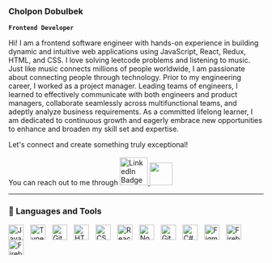 ### Cholpon Dobulbek

**`Frontend Developer`**

Hi! I am a frontend software engineer with hands-on experience in building dynamic and intuitive web applications using JavaScript, React, Redux, HTML, and CSS. I love solving leetcode problems and listening to music. Just like music connects millions of people worldwide, I am passionate about connecting people through technology. Prior to my engineering career, I worked as a project manager. Leading teams of engineers, I learned to effectively communicate with both engineers and product managers, collaborate seamlessly across multifunctional teams, and adeptly analyze business requirements. As a committed lifelong learner, I am dedicated to continuous growth and eagerly embrace new opportunities to enhance and broaden my skill set and expertise.

Let's connect and create something truly exceptional! <br/>
<br/>
You can reach out to me through   <a href="https://www.linkedin.com/in/cholpond/" target = 'blank'>
    <img width='55px' src="https://img.shields.io/badge/LinkedIn-blue?style=for-the-badge&logo=linkedin&logoColor=white" alt="LinkedIn Badge"/>
    <a href='mailto:mail.dobulbekovach@gmail.com' target='blank'>
    <img width='45px' src='https://img.shields.io/badge/Gmail-D14836?style=for-the-badge&logo=Gmail&logoColor=white'/>
  </a>

---

### 🧰 Languages and Tools

<img align="left" alt="JavaScript" width="30px" style="padding-right:10px;" src="https://cdn.jsdelivr.net/gh/devicons/devicon/icons/javascript/javascript-plain.svg" />
<img align="left" alt="TypeScript" width="30px" style="padding-right:10px;" src="https://cdn.jsdelivr.net/gh/devicons/devicon/icons/typescript/typescript-plain.svg" />
<img align="left" alt="Git" width="30px" style="padding-right:10px;" src="https://cdn.jsdelivr.net/gh/devicons/devicon/icons/git/git-original.svg" />
<img align="left" alt="HTML" width="30px" style="padding-right:10px;" src="https://cdn.jsdelivr.net/gh/devicons/devicon/icons/html5/html5-plain.svg" />
<img align="left" alt="CSS" width="30px" style="padding-right:10px;" src="https://cdn.jsdelivr.net/gh/devicons/devicon/icons/css3/css3-plain.svg" />
<img align="left" alt="React" width="30px" style="padding-right:10px;" src="https://cdn.jsdelivr.net/gh/devicons/devicon/icons/react/react-original.svg" />
<img align="left" alt="NodeJS" width="30px" style="padding-right:10px;" src="https://cdn.jsdelivr.net/gh/devicons/devicon/icons/nodejs/nodejs-original.svg" />
<img align="left" alt="GitHub" width="30px" style="padding-right:10px;" src="https://cdn.jsdelivr.net/gh/devicons/devicon/icons/github/github-original.svg" />
<img align="left" alt="C#" width="30px" style="padding-right:10px;" src="https://cdn.jsdelivr.net/gh/devicons/devicon/icons/csharp/csharp-original.svg" />
<img align="left" alt="Figma" width="30px" style="padding-right:10px"
src="https://cdn.jsdelivr.net/gh/devicons/devicon/icons/figma/figma-original.svg" />
<img align="left" alt="Firebase" width="30px" style="padding-right:10px"
src="https://cdn.jsdelivr.net/gh/devicons/devicon/icons/firebase/firebase-plain-wordmark.svg" />
<img align="left" alt="Firebase" width="30px" style="padding-right:10px"
src="https://cdn.jsdelivr.net/gh/devicons/devicon/icons/materialui/materialui-original.svg" />
<br />

#

